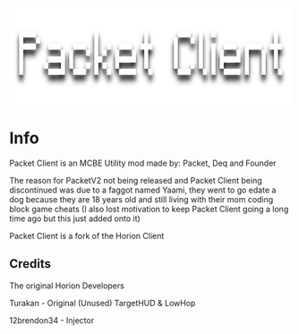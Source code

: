<p align="center">
	<img width="755" height="175" src="assets/images/logo.png">
</p>

# Info
Packet Client is an MCBE Utility mod made by: Packet, Deq and Founder

The reason for PacketV2 not being released and Packet Client being discontinued was due to a faggot named Yaami, they went to go edate a dog because they are 18 years old and still living with their mom coding block game cheats (I also lost motivation to keep Packet Client going a long time ago but this just added onto it)

Packet Client is a fork of the Horion Client


## Credits

The original Horion Developers

Turakan - Original (Unused) TargetHUD & LowHop

12brendon34 - Injector

